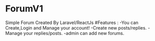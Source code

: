 # ForumV1
Simple Forum Created By Laravel/ReactJs
#Features :
-You can Create,Login and Manage your account!
-Create new posts/replies.
-Manage your replies/posts.
-admin can add new forums.
